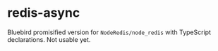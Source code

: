 # redis-async
Bluebird promisified version for `NodeRedis/node_redis` with TypeScript declarations.
Not usable yet.